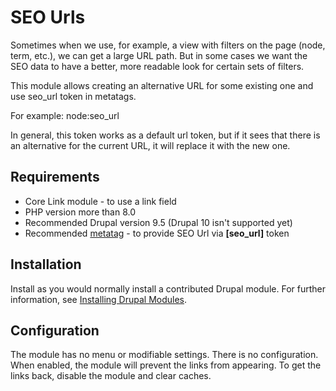 # SEO Urls

Sometimes when we use, for example, a view with filters on the
page (node, term, etc.), we can get a large URL path. But in some
cases we want the SEO data to have a better, more readable look for
certain sets of filters.

This module allows creating an alternative URL for some existing one
and use seo_url token in metatags.

For example: node:seo_url

In general, this token works as a default url token, but if it sees that
there is an alternative for the current URL, it will replace it with
the new one.


## Requirements

- Core Link module - to use a link field
- PHP version more than 8.0
- Recommended Drupal version 9.5 (Drupal 10 isn't supported yet)
- Recommended [metatag](https://www.drupal.org/project/link) - to provide SEO Url via **[seo_url]** token

## Installation

Install as you would normally install a contributed Drupal module. For further
information, see
[Installing Drupal Modules](https://www.drupal.org/docs/extending-drupal/installing-drupal-modules).

## Configuration

The module has no menu or modifiable settings. There is no configuration. When
enabled, the module will prevent the links from appearing. To get the links
back, disable the module and clear caches.

